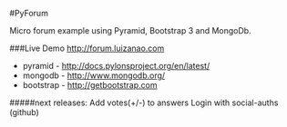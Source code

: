 #PyForum

Micro forum example using Pyramid, Bootstrap 3 and MongoDb.

###Live Demo <http://forum.luizanao.com>

 - pyramid - http://docs.pylonsproject.org/en/latest/
 - mongodb - http://www.mongodb.org/
 - bootstrap - http://getbootstrap.com


 #####next releases:
 	Add votes(+/-) to answers
 	Login with social-auths (github) 